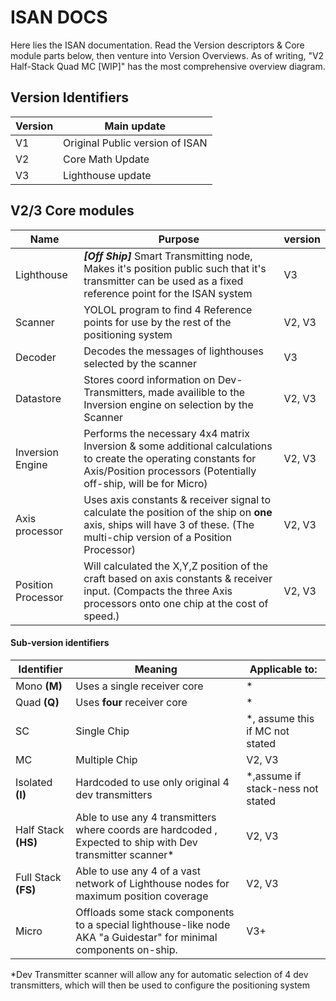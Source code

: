 # ISAN DOCS

Here lies the ISAN documentation. Read the Version descriptors & Core module parts below, then venture into Version Overviews. As of writing, "V2 Half-Stack Quad MC [WIP]" has the most comprehensive overview diagram.


## Version Identifiers

| Version | Main update |
|-|-|
|V1| Original Public version of ISAN|
|V2| Core Math Update |
|V3| Lighthouse update|

## V2/3 Core modules

| Name | Purpose | version
-|-|-
Lighthouse | ***[Off Ship]*** Smart Transmitting node, Makes it's position public such that it's transmitter can be used as a fixed reference point for the ISAN system |V3
Scanner | YOLOL program to find 4 Reference points for use by the rest of the positioning system| V2, V3
Decoder | Decodes the messages of lighthouses selected by the scanner | V3
Datastore | Stores coord information on Dev-Transmitters, made availible to the Inversion engine on selection by the Scanner | V2, V3
Inversion Engine |  Performs the necessary 4x4 matrix Inversion & some additional calculations to create the operating constants for Axis/Position processors (Potentially off-ship, will be for Micro) | V2, V3
Axis processor | Uses axis constants & receiver signal to calculate the position of the ship on **one** axis, ships will have 3 of these. (The multi-chip version of a Position Processor) | V2, V3
Position Processor | Will calculated the X,Y,Z position of the craft based on axis constants & receiver input. (Compacts the three Axis processors onto one chip at the cost of speed.)| V2, V3


#### Sub-version identifiers 

| Identifier | Meaning | Applicable to:
|-|-|-|
| Mono **(M)** | Uses a single receiver core | * |
| Quad **(Q)** | Uses **four** receiver core | * |
| SC | Single Chip | *, assume this if MC not stated|
| MC | Multiple Chip | V2, V3|
| Isolated **(I)** | Hardcoded to use only original 4 dev transmitters | *,assume if stack-ness not stated|
| Half Stack **(HS)** | Able to use any 4 transmitters where coords are hardcoded , Expected to ship with Dev transmitter scanner* | V2, V3 |
| Full Stack **(FS)** | Able to use any 4 of a vast network of Lighthouse nodes for maximum position coverage | V2, V3
| Micro | Offloads some stack components to a special lighthouse-like node AKA "a Guidestar" for minimal components on-ship.| V3+


*Dev Transmitter scanner will allow any for automatic selection of 4 dev transmitters, which will then be used to configure the positioning system